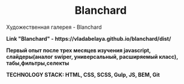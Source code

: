 <h1><center>Blanchard</center></h1>
<p>Художественная галерея - Blanchard</p>
<p><strong>Link "Blanchard" - https://vladabelaya.github.io/blanchard/dist/</p>
<p>Первый опыт после трех месяцев изучения javascript, слайдеры(аналог swiper, универсальный, расширяемый класс), табы,фильтры,селекты</p>
<p><strong>TECHNOLOGY STACK:</strong> HTML, CSS, SCSS, Gulp, JS, BEM, Git</p>
